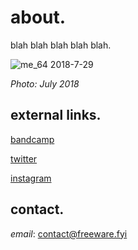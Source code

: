 # about.

blah blah blah blah blah.

![me_64 2018-7-29](../media/me_64%202018-7-29.jpg)

*Photo: July 2018*

## external links.

[bandcamp]()

[twitter]()

[instagram]()

## contact.

*email*: [contact@freeware.fyi](mailto:)
